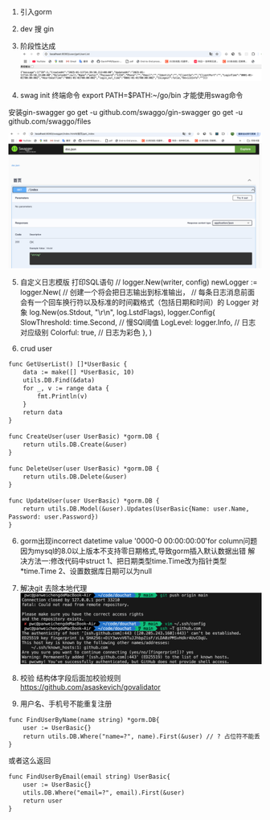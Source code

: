 1. 引入gorm

2. dev 搜 gin

3. 阶段性达成
![alt text](image.png)

4. swag init 终端命令
export PATH=$PATH:~/go/bin  才能使用swag命令

安装gin-swagger
go get -u github.com/swaggo/gin-swagger
go get -u github.com/swaggo/files

![alt text](image-1.png)

5. 自定义日志模版 打印SQL语句
	// logger.New(writer, config)
	newLogger := logger.New(
		// 创建一个将会把日志输出到标准输出，
		// 每条日志消息前面会有一个回车换行符以及标准的时间戳格式（包括日期和时间）的 Logger 对象
		log.New(os.Stdout, "\r\n", log.LstdFlags),
		logger.Config{
			SlowThreshold: time.Second, // 慢SQl阈值
			LogLevel: logger.Info, // 日志对应级别
			Colorful: true, // 日志为彩色
		},
	)

6. crud user
```
func GetUserList() []*UserBasic {
	data := make([] *UserBasic, 10)
	utils.DB.Find(&data)
	for _, v := range data {
		fmt.Println(v)
	}
	return data
}

func CreateUser(user UserBasic) *gorm.DB {
	return utils.DB.Create(&user)
}

func DeleteUser(user UserBasic) *gorm.DB {
	return utils.DB.Delete(&user)
}

func UpdateUser(user UserBasic) *gorm.DB {
	return utils.DB.Model(&user).Updates(UserBasic{Name: user.Name, Password: user.Password})
}
```

6. gorm出现incorrect datetime value '0000-0 00:00:00:00'for column问题
因为mysql的8.0以上版本不支持零日期格式,导致gorm插入默认数据出错
解决方法一:修改代码中struct
1、把日期类型time.Time改为指针类型*time.Time
2、设置数据库日期可以为null

7. 解决git 去除本地代理
![alt text](image-2.png)

8. 校验
结构体字段后面加校验规则
https://github.com/asaskevich/govalidator

9. 用户名、手机号不能重复注册
```
func FindUserByName(name string) *gorm.DB{
	user := UserBasic{}
	return utils.DB.Where("name=?", name).First(&user) // ? 占位符不能丢
}
```
或者这么返回
```
func FindUserByEmail(email string) UserBasic{
	user := UserBasic{}
	utils.DB.Where("email=?", email).First(&user)
	return user
}
```